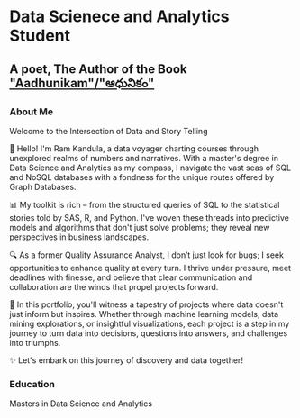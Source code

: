 # Data Scienece and Analytics Student

## A poet, The Author of the Book ["Aadhunikam"/"ఆధునికం"](https://wissenbookstore.com/product/aadhunikam/)

### About Me
Welcome to the Intersection of Data and Story Telling

🚀 Hello! I'm Ram Kandula, a data voyager charting courses through unexplored realms of numbers and narratives. With a master's degree in Data Science and Analytics as my compass, I navigate the vast seas of SQL and NoSQL databases with a fondness for the unique routes offered by Graph Databases.

📊 My toolkit is rich – from the structured queries of SQL to the statistical stories told by SAS, R, and Python. I've woven these threads into predictive models and algorithms that don't just solve problems; they reveal new perspectives in business landscapes.

🔍 As a former Quality Assurance Analyst, I don’t just look for bugs; I seek opportunities to enhance quality at every turn. I thrive under pressure, meet deadlines with finesse, and believe that clear communication and collaboration are the winds that propel projects forward.

🌟 In this portfolio, you'll witness a tapestry of projects where data doesn't just inform but inspires. Whether through machine learning models, data mining explorations, or insightful visualizations, each project is a step in my journey to turn data into decisions, questions into answers, and challenges into triumphs.

✨ Let's embark on this journey of discovery and data together!

### Education
Masters in Data Science and Analytics
